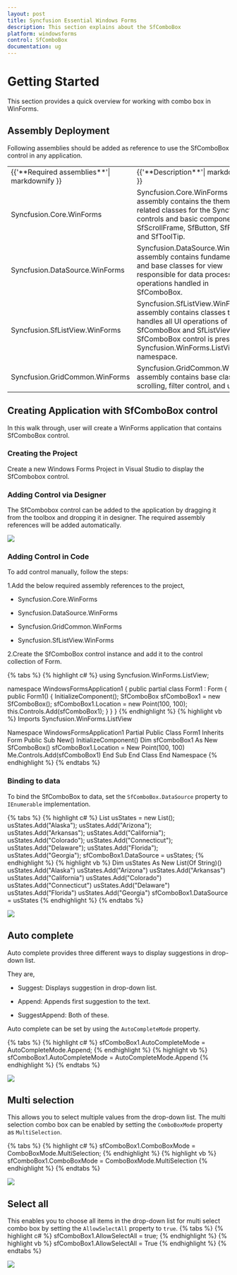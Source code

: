 ```yaml
---
layout: post
title: Syncfusion Essential Windows Forms
description: This section explains about the SfComboBox
platform: windowsforms
control: SfComboBox
documentation: ug
---
```


# Getting Started 
This section provides a quick overview for working with combo box in WinForms. 

## Assembly Deployment
Following assemblies should be added as reference to use the SfComboBox control in any application.

<table>
<tr>
<td>
{{'**Required assemblies**'| markdownify }}
</td>
<td>
{{'**Description**'| markdownify }}
</td>
</tr>
<tr>
<td>
Syncfusion.Core.WinForms
</td>
<td>
Syncfusion.Core.WinForms assembly contains the theme related classes for the Syncfusion controls and basic components like SfScrollFrame, SfButton, SfForm and SfToolTip.
</td>
</tr>
<tr>
<td>
Syncfusion.DataSource.WinForms
</td>
<td>
Syncfusion.DataSource.WinForms assembly contains fundamental and base classes for view responsible for data processing operations handled in SfComboBox.
</td>
</tr>
<tr>
<td>
Syncfusion.SfListView.WinForms
</td>
<td>
Syncfusion.SfListView.WinForms assembly contains classes that handles all UI operations of SfComboBox and SfListView. The SfComboBox control is present in Syncfusion.WinForms.ListView namespace.
</td>
</tr>
<tr>
<td>
Syncfusion.GridCommon.WinForms
</td>
<td>
Syncfusion.GridCommon.WinForms assembly contains base classes for scrolling, filter control, and utilities.
</td>
</tr>
</table>

## Creating Application with SfComboBox control
In this walk through, user will create a WinForms application that contains SfComboBox control.

### Creating the Project
Create a new Windows Forms Project in Visual Studio to display the SfCombobox control.

### Adding Control via Designer
The SfCombobox control can be added to the application by dragging it from the toolbox and dropping it in designer. The required assembly references will be added automatically.

![](GettingStarted_images/GettingStarted_img1.png)

### Adding Control in Code
To add control manually, follow the steps:

1.Add the below required assembly references to the project,

* 	Syncfusion.Core.WinForms

*	Syncfusion.DataSource.WinForms

* 	Syncfusion.GridCommon.WinForms

*   Syncfusion.SfListView.WinForms


2.Create the SfComboBox control instance and add it to the control collection of Form.

{% tabs %}
{% highlight c# %}
using Syncfusion.WinForms.ListView;

namespace WindowsFormsApplication1
{
    public partial class Form1 : Form
    {
        public Form1()
        {
            InitializeComponent();
            SfComboBox sfComboBox1 = new SfComboBox();
            sfComboBox1.Location = new Point(100, 100);
            this.Controls.Add(sfComboBox1);
        }
    }
}
{% endhighlight %}
{% highlight vb %}
Imports Syncfusion.WinForms.ListView

Namespace WindowsFormsApplication1
	Partial Public Class Form1
		Inherits Form
		Public Sub New()
			InitializeComponent()
			Dim sfComboBox1 As New SfComboBox()
			sfComboBox1.Location = New Point(100, 100)
			Me.Controls.Add(sfComboBox1)
		End Sub
	End Class
End Namespace
{% endhighlight %}
{% endtabs %}

### Binding to data

To bind the SfComboBox to data, set the `SfComboBox.DataSource` property to `IEnumerable` implementation.

{% tabs %}
{% highlight c# %}
List<string> usStates = new List<string>();
usStates.Add("Alaska");
usStates.Add("Arizona");
usStates.Add("Arkansas");
usStates.Add("California");
usStates.Add("Colorado");
usStates.Add("Connecticut");
usStates.Add("Delaware");
usStates.Add("Florida");
usStates.Add("Georgia");
sfComboBox1.DataSource = usStates;
{% endhighlight %}
{% highlight vb %}
Dim usStates As New List(Of String)()
usStates.Add("Alaska")
usStates.Add("Arizona")
usStates.Add("Arkansas")
usStates.Add("California")
usStates.Add("Colorado")
usStates.Add("Connecticut")
usStates.Add("Delaware")
usStates.Add("Florida")
usStates.Add("Georgia")
sfComboBox1.DataSource = usStates
{% endhighlight %}
{% endtabs %}

![](GettingStarted_images/GettingStarted_img2.png)

## Auto complete
Auto complete provides three different ways to display suggestions in drop-down list.

They are, 
 
* Suggest: Displays suggestion in drop-down list.

* Append: Appends first suggestion to the text.

* SuggestAppend: Both of these.

Auto complete can be set by using the `AutoCompleteMode` property.

{% tabs %}
{% highlight c# %}
sfComboBox1.AutoCompleteMode = AutoCompleteMode.Append;
{% endhighlight %}
{% highlight vb %}
sfComboBox1.AutoCompleteMode = AutoCompleteMode.Append
{% endhighlight %}
{% endtabs %}

![](GettingStarted_images/GettingStarted_img3.png)

## Multi selection
This allows you to select multiple values from the drop-down list. The multi selection combo box can be enabled by setting the `ComboBoxMode` property as `MultiSelection`.

{% tabs %}
{% highlight c# %}
sfComboBox1.ComboBoxMode = ComboBoxMode.MultiSelection;
{% endhighlight %}
{% highlight vb %}
sfComboBox1.ComboBoxMode = ComboBoxMode.MultiSelection
{% endhighlight %}
{% endtabs %}

![](GettingStarted_images/GettingStarted_img4.png)

## Select all
This enables you to choose all items in the drop-down list for multi select combo box by setting the `AllowSelectAll` property to `true`.
{% tabs %}
{% highlight c# %}
sfComboBox1.AllowSelectAll = true;
{% endhighlight %}
{% highlight vb %}
sfComboBox1.AllowSelectAll = True
{% endhighlight %}
{% endtabs %}

![](GettingStarted_images/GettingStarted_img5.png)
